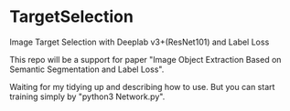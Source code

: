 # TargetSelection
Image Target Selection with Deeplab v3+(ResNet101) and Label Loss

This repo will be a support for paper "Image Object Extraction Based on Semantic Segmentation and Label Loss".

Waiting for my tidying up and describing how to use. But you can start training simply by "python3 Network.py".